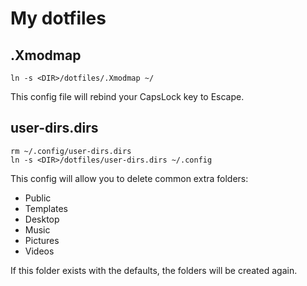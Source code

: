 # My dotfiles

## .Xmodmap

```
ln -s <DIR>/dotfiles/.Xmodmap ~/
```

This config file will rebind your CapsLock key to Escape.

## user-dirs.dirs

```
rm ~/.config/user-dirs.dirs
ln -s <DIR>/dotfiles/user-dirs.dirs ~/.config
```

This config will allow you to delete common extra folders:

* Public
* Templates
* Desktop
* Music
* Pictures
* Videos

If this folder exists with the defaults, the folders will be created again.
